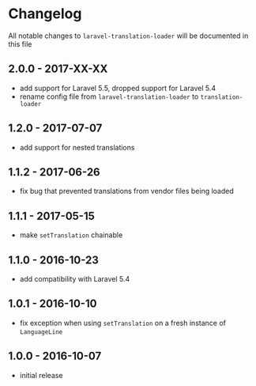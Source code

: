 # Changelog

All notable changes to `laravel-translation-loader` will be documented in this file

## 2.0.0 - 2017-XX-XX

- add support for Laravel 5.5, dropped support for Laravel 5.4
- rename config file from `laravel-translation-loader` to `translation-loader`

## 1.2.0 - 2017-07-07

- add support for nested translations

## 1.1.2 - 2017-06-26

- fix bug that prevented translations from vendor files being loaded

## 1.1.1 - 2017-05-15

- make `setTranslation` chainable

## 1.1.0 - 2016-10-23

- add compatibility with Laravel 5.4

## 1.0.1 - 2016-10-10

- fix exception when using `setTranslation` on a fresh instance of `LanguageLine`

## 1.0.0 - 2016-10-07

- initial release

